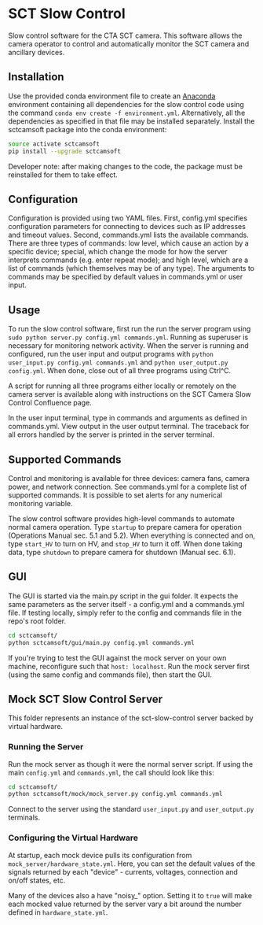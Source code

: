 # SCT Slow Control
Slow control software for the CTA SCT camera. This software allows the camera operator to control and automatically monitor the SCT camera and ancillary devices.

## Installation
Use the provided conda environment file to create an [Anaconda](https://www.anaconda.com/) environment containing all dependencies for the slow control code using the command `conda env create -f environment.yml`. Alternatively, all the dependencies as specified in that file may be installed separately. Install the sctcamsoft package into the conda environment:

```bash
source activate sctcamsoft
pip install --upgrade sctcamsoft
```

Developer note: after making changes to the code, the package must be reinstalled for them to take effect.

## Configuration

Configuration is provided using two YAML files. First, config.yml specifies configuration parameters for connecting to devices such as IP addresses and timeout values. Second, commands.yml lists the available commands. There are three types of commands: low level, which cause an action by a specific device; special, which change the mode for how the server interprets commands (e.g. enter repeat mode); and high level, which are a list of commands (which themselves may be of any type). The arguments to commands may be specified by default values in commands.yml or user input.

## Usage

To run the slow control software, first run the run the server program using `sudo python server.py config.yml commands.yml`. Running as superuser is necessary for monitoring network activity. When the server is running and configured, run the user input and output programs with `python user_input.py config.yml commands.yml` and `python user_output.py config.yml`. When done, close out of all three programs using Ctrl^C.

A script for running all three programs either locally or remotely on the camera server is available along with instructions on the SCT Camera Slow Control Confluence page.

In the user input terminal, type in commands and arguments as defined in commands.yml. View output in the user output terminal. The traceback for all errors handled by the server is printed in the server terminal.

## Supported Commands

Control and monitoring is available for three devices: camera fans, camera power, and network connection. See commands.yml for a complete list of supported commands. It is possible to set alerts for any numerical monitoring variable.

The slow control software provides high-level commands to automate normal camera operation. Type `startup` to prepare camera for operation (Operations Manual sec. 5.1 and 5.2). When everything is connected and on, type `start_HV` to turn on HV, and `stop_HV` to turn it off. When done taking data, type `shutdown` to prepare camera for shutdown (Manual sec. 6.1).


## GUI
The GUI is started via the main.py script in the gui folder. It expects the same parameters as the server itself - a config.yml and a commands.yml file. If testing locally, simply refer to the config and commands file in the repo's root folder.

```bash
cd sctcamsoft/
python sctcamsoft/gui/main.py config.yml commands.yml
```

If you're trying to test the GUI against the mock server on your own machine, reconfigure such that `host: localhost`. Run the mock server first (using the same config and commands file), then start the GUI. 

## Mock SCT Slow Control Server
This folder represents an instance of the sct-slow-control server backed by virtual hardware.

### Running the Server
Run the mock server as though it were the normal server script. If using the main `config.yml` and `commands.yml`, the call should look like this:

```bash
cd sctcamsoft/
python sctcamsoft/mock/mock_server.py config.yml commands.yml
```

Connect to the server using the standard `user_input.py` and `user_output.py` terminals.

### Configuring the Virtual Hardware
At startup, each mock device pulls its configuration from `mock_server/hardware_state.yml`. Here, you can set the default values of the signals returned by each "device" - currents, voltages, connection and on/off states, etc. 

Many of the devices also a have "noisy\_" option. Setting it to `true` will make each mocked value returned by the server vary a bit around the number defined in `hardware_state.yml`.

